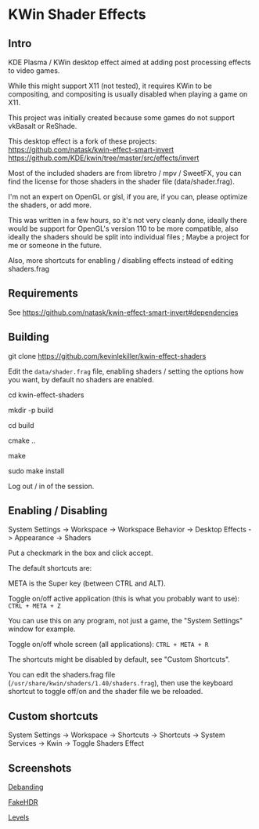 # KWin Shader Effects
## Intro
KDE Plasma / KWin desktop effect aimed at adding post processing effects to video games.

While this might support X11 (not tested), it requires KWin to be compositing, and compositing is usually disabled when playing a game on X11.

This project was initially created because some games do not support vkBasalt or ReShade.

This desktop effect is a fork of these projects: https://github.com/natask/kwin-effect-smart-invert https://github.com/KDE/kwin/tree/master/src/effects/invert

Most of the included shaders are from libretro / mpv / SweetFX, you can find the license for those shaders in the shader file (data/shader.frag).

I'm not an expert on OpenGL or glsl, if you are, if you can, please optimize the shaders, or add more.

This was written in a few hours, so it's not very cleanly done, ideally there would be support for OpenGL's version 110 to be more compatible, also ideally the shaders should be split into individual files ; Maybe a project for me or someone in the future.

Also, more shortcuts for enabling / disabling effects instead of editing shaders.frag

## Requirements
See https://github.com/natask/kwin-effect-smart-invert#dependencies

## Building
git clone https://github.com/kevinlekiller/kwin-effect-shaders

Edit the `data/shader.frag` file, enabling shaders / setting the options how you want, by default no shaders are enabled.

cd kwin-effect-shaders

mkdir -p build

cd build

cmake ..

make

sudo make install

Log out / in of the session.

## Enabling / Disabling

System Settings -> Workspace -> Workspace Behavior -> Desktop Effects -> Appearance -> Shaders

Put a checkmark in the box and click accept.

The default shortcuts are:

META is the Super key (between CTRL and ALT).

Toggle on/off active application (this is what you probably want to use): `CTRL + META + Z`

You can use this on any program, not just a game, the "System Settings" window for example.

Toggle on/off whole screen (all applications): `CTRL + META + R`

The shortcuts might be disabled by default, see "Custom Shortcuts".

You can edit the shaders.frag file (`/usr/share/kwin/shaders/1.40/shaders.frag`), then use the keyboard shortcut to toggle off/on and the shader file we be reloaded.

## Custom shortcuts

System Settings -> Workspace -> Shortcuts -> Shortcuts -> System Services -> Kwin -> Toggle Shaders Effect

## Screenshots

[Debanding](https://cdn.knightlab.com/libs/juxtapose/latest/embed/index.html?uid=ff817972-92b2-11ec-a554-13fc6baea232)

[FakeHDR](https://cdn.knightlab.com/libs/juxtapose/latest/embed/index.html?uid=07c3c256-92b4-11ec-a554-13fc6baea232)

[Levels](https://cdn.knightlab.com/libs/juxtapose/latest/embed/index.html?uid=5fb083ae-92b5-11ec-a554-13fc6baea232)
